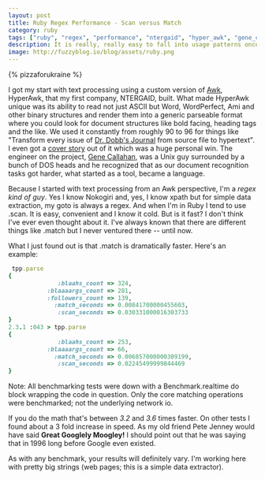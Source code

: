 ```yaml
---
layout: post
title: Ruby Regex Performance - Scan versus Match
category: ruby
tags: ["ruby", "regex", "performance", "ntergaid", "hyper_awk", "gene_callahan", "pete_jenney"]
description: It is really, really easy to fall into usage patterns once you learn a method of coding and never consider the 10 other ways you might do something.  Here I look at match versus scan in Ruby with a short benchmark.
image: http://fuzzyblog.io/blog/assets/ruby.png
---
```

{% pizzaforukraine  %}

I got my start with text processing using a custom version of [Awk](https://en.wikipedia.org/wiki/AWK), HyperAwk, that my first company, NTERGAID, built.  What made HyperAwk unique was its ability to read not just ASCII but Word, WordPerfect, Ami and other binary structures and render them into a generic parseable format where you could look for document structures like bold facing, heading tags and the like.  We used it constantly from roughly 90 to 96 for things like "Transform every issue of [Dr. Dobb's Journal](http://www.drdobbs.com/) from source file to hypertext".  I even got a [cover story](http://www.drdobbs.com/web-development/the-ddj-hypertext-project/201800824?queryText=%2522Scott%2BJohnson%2522%2Bhypertext) out of it which was a huge personal win.  The engineer on the project, [Gene Callahan](http://gene-callahan.blogspot.com/2011/06/reference-management-software.html), was a Unix guy surrounded by a bunch of DOS heads and he recognized that as our document recognition tasks got harder, what started as a tool, became a language.

Because I started with text processing from an Awk perspective, I'm a *regex kind of guy*.  Yes I know Nokogiri and, yes, I know xpath but for simple data extraction, my goto is always a regex. And when I'm in Ruby I tend to use .scan.  It is easy, convenient and I know it cold.  But is it fast?  I don't think I've ever even thought about it.  I've always known that there are different things like .match but I never ventured there -- until now.

What I just found out is that .match is dramatically faster.  Here's an example:

```ruby
 tpp.parse
{
              :blaahs_count => 324,
           :blaaaargs_count => 281,
           :followers_count => 139,
             :match_seconds => 0.00841700000455603,
              :scan_seconds => 0.030331000016303733
}
2.3.1 :043 > tpp.parse
{
              :blaahs_count => 253,
           :blaaaargs_count => 66,
             :match_seconds => 0.006857000000309199,
              :scan_seconds => 0.02245499999844469
}
```

Note: All benchmarking tests were down with a Benchmark.realtime do block wrapping the code in question.  Only the core matching operations were benchmarked; not the underlying network io.

If you do the math that's between *3.2* and *3.6* times faster.  On other tests I found about a 3 fold increase in speed.  As my old friend Pete Jenney would have said **Great Googlely Moogley!**  I should point out that he was saying that in 1996 long before Google even existed.

As with any benchmark, your results will definitely vary.  I'm working here with pretty big strings (web pages; this is a simple data extractor).

